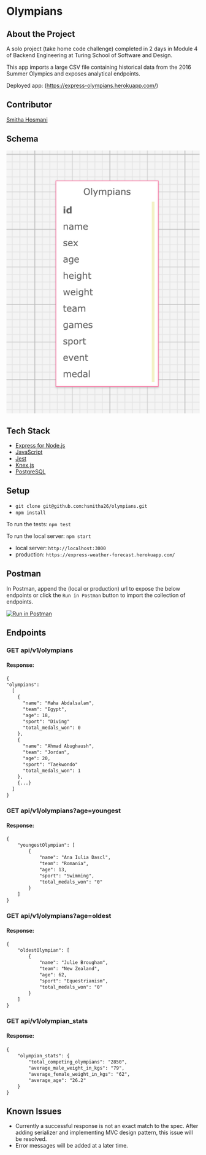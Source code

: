 # Olympians


## About the Project
A solo project (take home code challenge) completed in 2 days in Module 4 of Backend Engineering at Turing School of Software and Design.

This app imports a large CSV file containing historical data from the 2016 Summer Olympics and exposes analytical endpoints.

Deployed app: (https://express-olympians.herokuapp.com/)

## Contributor
[Smitha Hosmani](https://github.com/hsmitha26)

## Schema
![db_diagram.png](./db/db_diagram.png)

## Tech Stack
* [Express for Node.js](https://expressjs.com/)
* [JavaScript](https://devdocs.io/javascript/)
* [Jest](https://jestjs.io/)
* [Knex.js](http://knexjs.org/)
* [PostgreSQL](https://www.postgresql.org/)

## Setup
* `git clone git@github.com:hsmitha26/olympians.git`
* `npm install`

To run the tests: `npm test`

To run the local server: `npm start`
* local server: `http://localhost:3000`
* production: `https://express-weather-forecast.herokuapp.com/`

## Postman
In Postman, append the (local or production) url to expose the below endpoints or click the `Run in Postman` button to import the collection of endpoints.

[![Run in Postman](https://run.pstmn.io/button.svg)](https://app.getpostman.com/run-collection/431c5d56702fe4be71e2)

## Endpoints

### GET api/v1/olympians
#### Response:
  ```
  {
  "olympians":
    [
      {
        "name": "Maha Abdalsalam",
        "team": "Egypt",
        "age": 18,
        "sport": "Diving"
        "total_medals_won": 0
      },
      {
        "name": "Ahmad Abughaush",
        "team": "Jordan",
        "age": 20,
        "sport": "Taekwondo"
        "total_medals_won": 1
      },
      {...}
    ]
  }
  ```

### GET api/v1/olympians?age=youngest
#### Response:
```
{
    "youngestOlympian": [
        {
            "name": "Ana Iulia Dascl",
            "team": "Romania",
            "age": 13,
            "sport": "Swimming",
            "total_medals_won": "0"
        }
    ]
}
```
</details>

### GET api/v1/olympians?age=oldest
#### Response:
```
{
    "oldestOlympian": [
        {
            "name": "Julie Brougham",
            "team": "New Zealand",
            "age": 62,
            "sport": "Equestrianism",
            "total_medals_won": "0"
        }
    ]
}
```

### GET api/v1/olympian_stats
#### Response:
```
{
    "olympian_stats": {
        "total_competing_olympians": "2850",
        "average_male_weight_in_kgs": "79",
        "average_female_weight_in_kgs": "62",
        "average_age": "26.2"
    }
}
```

## Known Issues
* Currently a successful response is not an exact match to the spec. After adding serializer and implementing MVC design pattern, this issue will be resolved.
* Error messages will be added at a later time.
